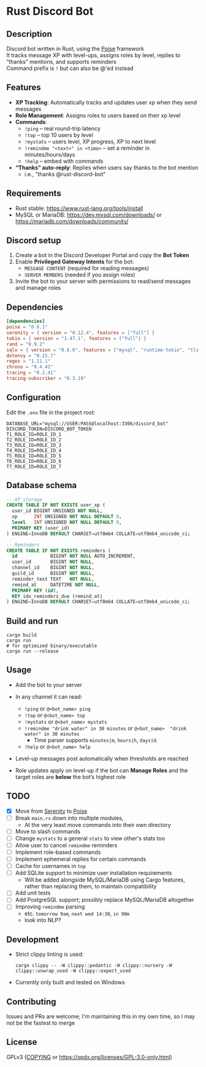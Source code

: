 # Rust Discord Bot

## Description

Discord bot written in Rust, using the [Poise](https://github.com/serenity-rs/poise/) framework<br />
It tracks message XP with level-ups, assigns roles by level, replies to “thanks” mentions, and supports reminders<br />
Command prefix is `!` but can also be @'ed instead

## Features

- **XP Tracking**: Automatically tracks and updates user xp when they send messages
- **Role Management**: Assigns roles to users based on their xp level
- **Commands**:
  - `!ping` – real round-trip latency
  - `!top` – top 10 users by level
  - `!mystats` – users level, XP progress, XP to next level
  - `!remindme "<text>" in <time>` – set a reminder in minutes/hours/days
  - `!help` – embed with commands
- **“Thanks” auto-reply**: Replies when users say thanks to the bot mention
   - i.e., "thanks @rust-discord-bot"

## Requirements

- Rust stable: <https://www.rust-lang.org/tools/install>
- MySQL or MariaDB: <https://dev.mysql.com/downloads/> or <https://mariadb.com/downloads/community/>

## Discord setup

1. Create a bot in the Discord Developer Portal and copy the **Bot Token**
2. Enable **Privileged Gateway Intents** for the bot:
   - `MESSAGE CONTENT` (required for reading messages)
   - `SERVER MEMBERS` (needed if you assign roles)
3. Invite the bot to your server with permissions to read/send messages and manage roles

## Dependencies
```toml
[dependencies]
poise = "0.6.1"
serenity = { version = "0.12.4", features = ["full"] }
tokio = { version = "1.47.1", features = ["full"] }
rand = "0.9.2"
sqlx = { version = "0.8.6", features = ["mysql", "runtime-tokio", "tls-rustls"] }
dotenvy = "0.15.7"
regex = "1.11.1"
chrono = "0.4.41"
tracing = "0.1.41"
tracing-subscriber = "0.3.19"
```

## Configuration

Edit the `.env` file in the project root:
```env
DATABASE_URL="mysql://USER:PASS@localhost:3306/discord_bot"
DISCORD_TOKEN=DISCORD_BOT_TOKEN
T1_ROLE_ID=ROLE_ID_1
T2_ROLE_ID=ROLE_ID_2
T3_ROLE_ID=ROLE_ID_3
T4_ROLE_ID=ROLE_ID_4
T5_ROLE_ID=ROLE_ID_5
T6_ROLE_ID=ROLE_ID_6
T7_ROLE_ID=ROLE_ID_7
```

## Database schema

```sql
-- XP storage
CREATE TABLE IF NOT EXISTS user_xp (
  user_id BIGINT UNSIGNED NOT NULL,
  xp      INT UNSIGNED NOT NULL DEFAULT 0,
  level   INT UNSIGNED NOT NULL DEFAULT 0,
  PRIMARY KEY (user_id)
) ENGINE=InnoDB DEFAULT CHARSET=utf8mb4 COLLATE=utf8mb4_unicode_ci;

-- Reminders
CREATE TABLE IF NOT EXISTS reminders (
  id            BIGINT NOT NULL AUTO_INCREMENT,
  user_id       BIGINT NOT NULL,
  channel_id    BIGINT NOT NULL,
  guild_id      BIGINT NOT NULL,
  reminder_text TEXT   NOT NULL,
  remind_at     DATETIME NOT NULL,
  PRIMARY KEY (id),
  KEY idx_reminders_due (remind_at)
) ENGINE=InnoDB DEFAULT CHARSET=utf8mb4 COLLATE=utf8mb4_unicode_ci;
```

## Build and run

```fish
cargo build
cargo run
# for optimized binary/executable
cargo run --release
```

## Usage

* Add the bot to your server
* In any channel it can read:

  * `!ping` or `@<bot_name> ping`
  * `!top` or `@<bot_name> top`
  * `!mystats` or `@<bot_name> mystats`
  * `!remindme "drink water" in 30 minutes` or `@<bot_name>  "drink water" in 30 minutes`
     * Time parser supports `minutes|m`, `hours|h`, `days|d`.
  * `!help` or `@<bot_name> help`
* Level-up messages post automatically when thresholds are reached
* Role updates apply on level-up if the bot can **Manage Roles** and the target roles are **below** the bot’s highest role

## TODO
- [x] Move from [Serenity](https://github.com/serenity-rs/serenity/) to [Poise](https://github.com/serenity-rs/poise/)
- [ ] Break `main.rs` down into multiple modules,
   - At the very least move commands into their own directory
- [ ] Move to slash commands
- [ ] Change `mystats` to a general `stats` to view other's stats too
- [ ] Allow user to cancel `remindme` reminders
- [ ] Implement role-based commands
- [ ] Implement ephemeral replies for certain commands
- [ ] Cache for usernames in `top`
- [ ] Add SQLite support to minimize user installation requirements
   - Will be added alongside MySQL/MariaDB using Cargo features, rather than replacing them, to maintain compatibility
- [ ] Add unit tests
- [ ] Add PostgreSQL support; possibly replace MySQL/MariaDB altogether
- [ ] Improving `remindme` parsing
   - etc. `tomorrow 9am`, `next wed 14:30`, `in 90m`
   - look into NLP?

## Development

* Strict clippy linting is used:

  ```fish
  cargo clippy -- -W clippy::pedantic -W clippy::nursery -W clippy::unwrap_used -W clippy::expect_used
  ```

* Currently only built and tested on Windows

## Contributing

Issues and PRs are welcome; I'm maintaining this in my own time, so I may not be the fastest to merge

## License

GPLv3 ([COPYING](https://github.com/gmifflen/rust-discord-bot/blob/main/COPYING) or <https://spdx.org/licenses/GPL-3.0-only.html>)

